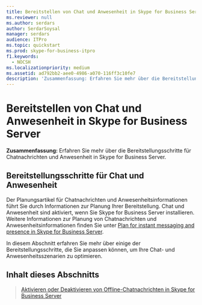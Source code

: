 ```yaml
---
title: Bereitstellen von Chat und Anwesenheit in Skype for Business Server
ms.reviewer: null
ms.author: serdars
author: SerdarSoysal
manager: serdars
audience: ITPro
ms.topic: quickstart
ms.prod: skype-for-business-itpro
f1.keywords:
  - NOCSH
ms.localizationpriority: medium
ms.assetid: ad792bb2-aee0-4986-a070-116ff3c10fe7
description: 'Zusammenfassung: Erfahren Sie mehr über die Bereitstellungsschritte für Chatnachrichten und Anwesenheitsinformationen in Skype for Business Server.'
---
```


# <a name="deploy-instant-messaging-and-presence-in-skype-for-business-server"></a>Bereitstellen von Chat und Anwesenheit in Skype for Business Server
 
**Zusammenfassung:** Erfahren Sie mehr über die Bereitstellungsschritte für Chatnachrichten und Anwesenheit in Skype for Business Server.
  
## <a name="deployment-steps-for-instant-messaging-and-presence"></a>Bereitstellungsschritte für Chat und Anwesenheit

Der Planungsartikel für Chatnachrichten und Anwesenheitsinformationen führt Sie durch Informationen zur Planung Ihrer Bereitstellung. Chat und Anwesenheit sind aktiviert, wenn Sie Skype for Business Server installieren. Weitere Informationen zur Planung von Chatnachrichten und Anwesenheitsinformationen finden Sie unter [Plan for instant messaging and presence in Skype for Business Server](../../plan-your-deployment/instant-messaging-and-presence.md).
  
In diesem Abschnitt erfahren Sie mehr über einige der Bereitstellungsschritte, die Sie anpassen können, um Ihre Chat- und Anwesenheitsszenarien zu optimieren.
  
## <a name="in-this-section"></a>Inhalt dieses Abschnitts

> [Aktivieren oder Deaktivieren von Offline-Chatnachrichten in Skype for Business Server](enable-or-disable-offline-im.md)
    

